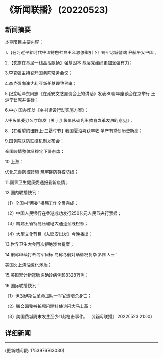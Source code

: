 # 《新闻联播》 (20220523)

## 新闻摘要

本期节目主要内容：


1.【在习近平新时代中国特色社会主义思想指引下】铸牢忠诚警魂 护航平安中国；


2.【党旗在基层一线高高飘扬】强基固本 基层党组织更加坚强有力；


3.李克强主持召开国务院常务会议；


4.李克强向澳大利亚新任总理致贺电；


5.纪念毛泽东同志《在延安文艺座谈会上的讲话》发表80周年座谈会在京举行 王沪宁出席并讲话；


6.中办 国办印发《乡村建设行动实施方案》；


7.中央军委办公厅印发《关于加快军队研究生教育改革发展的意见》；


8.【在希望的田野上·三夏时节】我国夏油喜获丰收 单产有望创历史新高；


9.国务院联防联控机制发布会：

全国疫情整体呈稳定下降态势；


10.上海：

优化完善防控措施 筑牢群防群控防线；


11.国家卫生健康委通报最新疫情；


12.国内联播快讯：


（1）全国村“两委”换届工作全面完成；


（2）中国人民银行在香港成功发行250亿元人民币央行票据；


（3）跨越五省特高压输电大通道全线检修；


（4）大型文化节目《从延安出发》今晚播出；


13.世界卫生大会再次拒绝涉台提案；


14.俄称继续打击乌军目标 乌称乌俄对话情况复杂 多国人士：

美国火上浇油激化矛盾；


15.美国累计新冠肺炎确诊病例超8328万例；


16.国际联播快讯：


（1）伊朗伊斯兰革命卫队一军官遭暗杀身亡；


（2）联合国秘书长叙问题特使访问大马士革；


（3）美国费城周末发生至少11起枪击事件。
（《新闻联播》 20220523 21:00）

## 详细新闻

---

(更新时间戳: 1753976763030)

